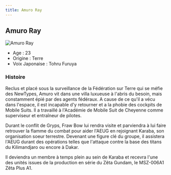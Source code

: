 ```yaml
---
title: Amuro Ray
---
```


Amuro Ray
---------

![Amuro Ray](/images/stories/saga/zetagundam/persos/amuro-ray.png)


* Age : 23
* Origine : Terre
* Voix Japonaise : Tohru Furuya


### Histoire


Reclus et placé sous la surveillance de la Fédération sur Terre qui se méfie des NewTypes, Amuro vit dans une villa luxueuse à l'abris du besoin, mais constamment épié par des agents fédéraux. A cause de ce qu'il a vécu dans l'espace, il est incapable d'y retourner et a la phobie des cockpits de Mobile Suits. Il a travaillé à l'Académie de Mobile Suit de Cheyenne comme superviseur et entraîneur de pilotes.


Durant le conflit de Gryps, Fraw Bow lui rendra visite et parviendra à lui faire retrouver la flamme du combat pour aider l'AEUG en rejoignant Karaba, son organisation soeur terrestre. Devenant une figure clé du groupe, il assistera l'AEUG durant des opérations telles que l'attaque contre la base des titans du Kilimandjaro ou encore à Dakar. 


Il deviendra un membre à temps plein au sein de Karaba et recevra l'une des unités issues de la production en série du Zêta Gundam, le MSZ-006A1 Zêta Plus A1. 


